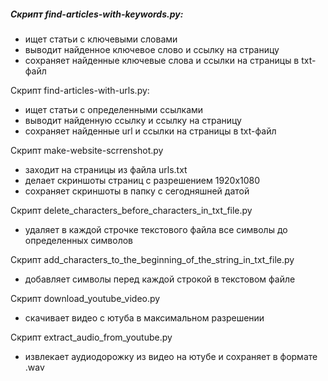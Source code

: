 ##### Скрипт find-articles-with-keywords.py:
- ищет статьи с ключевыми словами
- выводит найденное ключевое слово и ссылку на страницу
- сохраняет найденные ключевые слова и ссылки на страницы в txt-файл
   
Скрипт find-articles-with-urls.py:
- ищет статьи с определенными ссылками
- выводит найденную ссылку и ссылку на страницу
- сохраняет найденные url и ссылки на страницы в txt-файл
   
Скрипт make-website-scrrenshot.py
- заходит на страницы из файла urls.txt
- делает скриншоты страниц с разрешением 1920x1080
- сохраняет скриншоты в папку с сегодняшней датой
   
Скрипт delete_characters_before_characters_in_txt_file.py
- удаляет в каждой строчке текстового файла все символы до определенных символов
   
Скрипт add_characters_to_the_beginning_of_the_string_in_txt_file.py
- добавляет символы перед каждой строкой в текстовом файле
   
Скрипт download_youtube_video.py
- скачивает видео с ютуба в максимальном разрешении

Скрипт extract_audio_from_youtube.py
- извлекает аудиодорожку из видео на ютубе и сохраняет в формате .wav  

  
  
